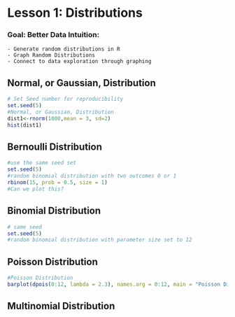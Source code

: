 # Lesson 1: Distributions

### Goal: Better Data Intuition:
	- Generate random distributions in R
	- Graph Random Distributions
	- Connect to data exploration through graphing

## Normal, or Gaussian, Distribution
```R
# Set Seed number for reproducibility
set.seed(5)
#Normal, or Gaussian, Distribution
dist1<-rnorm(1000,mean = 3, sd=2)
hist(dist1)
```

## Bernoulli Distribution
```R
#use the same seed set
set.seed(5)
#random binomial distribution with two outcomes 0 or 1
rbinom(15, prob = 0.5, size = 1)
#Can we plot this?
```
## Binomial Distribution
```R
# same seed
set.seed(5)
#random binomial distribution with parameter size set to 12
```



## Poisson Distribution
```R
#Poisson Distribution
barplot(dpois(0:12, lambda = 2.3), names.arg = 0:12, main = "Poisson Distribution")
```

## Multinomial Distribution




